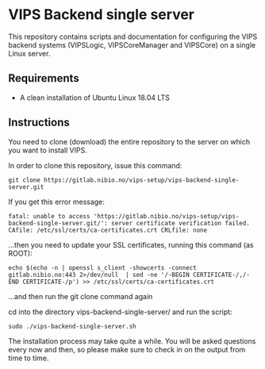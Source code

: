 # VIPS Backend single server

This repository contains scripts and documentation for configuring the VIPS backend systems (VIPSLogic, VIPSCoreManager and VIPSCore) on a single Linux server.

## Requirements
- A clean installation of Ubuntu Linux 18.04 LTS

## Instructions

You need to clone (download) the entire repository to the server on which you want to install VIPS.

In order to clone this repository, issue this command:

`git clone https://gitlab.nibio.no/vips-setup/vips-backend-single-server.git`

If you get this error message:

`fatal: unable to access 'https://gitlab.nibio.no/vips-setup/vips-backend-single-server.git/': server certificate verification failed. CAfile: /etc/ssl/certs/ca-certificates.crt CRLfile: none`

...then you need to update your SSL certificates, running this command (as ROOT):

`echo $(echo -n | openssl s_client -showcerts -connect gitlab.nibio.no:443 2>/dev/null  | sed -ne '/-BEGIN CERTIFICATE-/,/-END CERTIFICATE-/p') >> /etc/ssl/certs/ca-certificates.crt`

...and then run the git clone command again

cd into the directory vips-backend-single-server/ and run the script:

`sudo ./vips-backend-single-server.sh`

The installation process may take quite a while. You will be asked questions every now and then, so please make sure to check in on the output from time to time.
